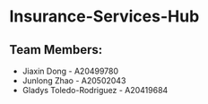 # Insurance-Services-Hub
## Team Members:
- Jiaxin Dong - A20499780
- Junlong Zhao - A20502043
- Gladys Toledo-Rodriguez - A20419684

